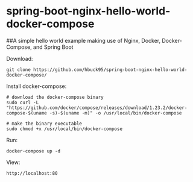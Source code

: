 # spring-boot-nginx-hello-world-docker-compose

##A simple hello world example making use of Nginx, Docker, Docker-Compose, and Spring Boot

Download:
```
git clone https://github.com/hbuck95/spring-boot-nginx-hello-world-docker-compose/
```
Install docker-compose:
```
# download the docker-compose binary
sudo curl -L "https://github.com/docker/compose/releases/download/1.23.2/docker-compose-$(uname -s)-$(uname -m)" -o /usr/local/bin/docker-compose

# make the binary executable
sudo chmod +x /usr/local/bin/docker-compose
```

Run:
```
docker-compose up -d
```

View:
```
http://localhost:80
```
